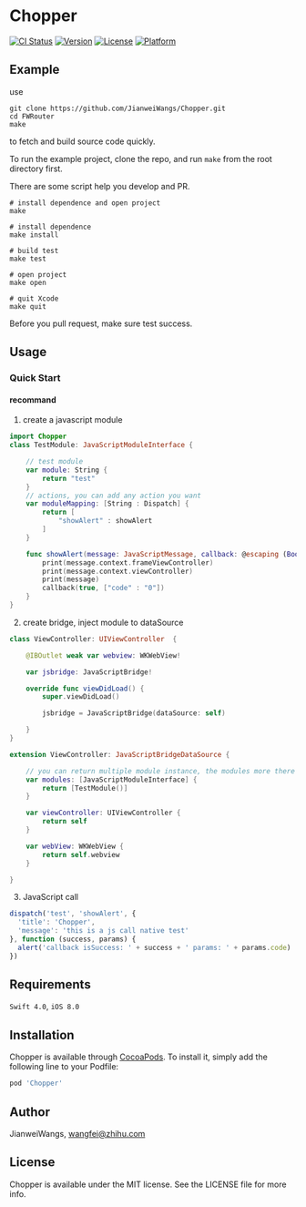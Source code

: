 # Chopper

[![CI Status](https://img.shields.io/travis/JianweiWangs/Chopper.svg?style=flat)](https://travis-ci.org/JianweiWangs/Chopper)
[![Version](https://img.shields.io/cocoapods/v/Chopper.svg?style=flat)](https://cocoapods.org/pods/Chopper)
[![License](https://img.shields.io/cocoapods/l/Chopper.svg?style=flat)](https://cocoapods.org/pods/Chopper)
[![Platform](https://img.shields.io/cocoapods/p/Chopper.svg?style=flat)](https://cocoapods.org/pods/Chopper)

## Example

use 
```
git clone https://github.com/JianweiWangs/Chopper.git
cd FWRouter
make
```
to fetch and build source code quickly.

To run the example project, clone the repo, and run `make` from the root directory first.

There are some script help you develop and PR.

```make
# install dependence and open project
make

# install dependence
make install

# build test
make test

# open project
make open

# quit Xcode
make quit

```

Before you pull request, make sure test success.

## Usage

### Quick Start

#### recommand

1. create a javascript module
```swift
import Chopper
class TestModule: JavaScriptModuleInterface {

    // test module
    var module: String {
        return "test"
    }
    // actions, you can add any action you want
    var moduleMapping: [String : Dispatch] {
        return [
            "showAlert" : showAlert
        ]
    }

    func showAlert(message: JavaScriptMessage, callback: @escaping (Bool, [String : Any]) -> Void) {
        print(message.context.frameViewController)
        print(message.context.viewController)
        print(message)
        callback(true, ["code" : "0"])
    }
}
```
2. create bridge, inject module to dataSource

```swift
class ViewController: UIViewController  {

    @IBOutlet weak var webview: WKWebView!

    var jsbridge: JavaScriptBridge!

    override func viewDidLoad() {
        super.viewDidLoad()

        jsbridge = JavaScriptBridge(dataSource: self)

    }
}

extension ViewController: JavaScriptBridgeDataSource {

    // you can return multiple module instance, the modules more there are, the more actions can be handle
    var modules: [JavaScriptModuleInterface] {
        return [TestModule()]
    }

    var viewController: UIViewController {
        return self
    }

    var webView: WKWebView {
        return self.webview
    }

}
```
3. JavaScript call
```javascript
dispatch('test', 'showAlert', {
  'title': 'Chopper',
  'message': 'this is a js call native test'
}, function (success, params) {
  alert('callback isSuccess: ' + success + ' params: ' + params.code)
})

```

## Requirements

`Swift 4.0`, `iOS 8.0`

## Installation

Chopper is available through [CocoaPods](https://cocoapods.org). To install
it, simply add the following line to your Podfile:

```ruby
pod 'Chopper'
```

## Author

JianweiWangs, wangfei@zhihu.com

## License

Chopper is available under the MIT license. See the LICENSE file for more info.
